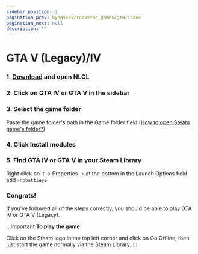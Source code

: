 ```yaml
---
sidebar_position: 1
pagination_prev: bypasses/rockstar_games/gta/index
pagination_next: null
description: ""
---
```


# GTA V (Legacy)/IV

### 1. [Download](https://github.com/onajlikezz/Nightlight-Game-Launcher/releases/download/NLLauncherV4/NLGL.exe) and open NLGL

### 2. Click on GTA IV or GTA V in the sidebar

### 3. Select the game folder
Paste the game folder's path in the Game folder field ([How to open Steam game's folder?](/extras/opening_a_steam_games_folder))

### 4. Click Install modules

### 5. Find GTA IV or GTA V in your Steam Library
Right click on it -> Properties -> at the bottom in the Launch Options field add `-nobattleye`

### Congrats!
If you've followed all of the steps correctly, you should be able to play GTA IV or GTA V (Legacy).

:::important
**To play the game:**

Click on the Steam logo in the top left corner and click on Go Offline, then just start the game normally via the Steam Library.
:::
